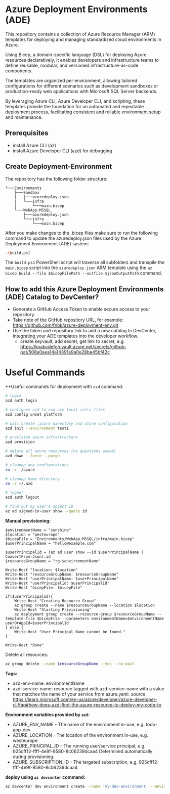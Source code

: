 # Azure Deployment Environments (ADE)

This repository contains a collection of Azure Resource Manager (ARM) templates for deploying and managing standardized cloud environments in Azure. 

Using Bicep, a domain-specific language (DSL) for deploying Azure resources declaratively, it enables developers and infrastructure teams to define reusable, modular, and versioned infrastructure-as-code components.

The templates are organized per environment, allowing tailored configurations for different scenarios such as development sandboxes or production-ready web applications with Microsoft SQL Server backends.

By leveraging Azure CLI, Azure Developer CLI, and scripting, these templates provide the foundation for an automated and repeatable deployment process, facilitating consistent and reliable environment setup and maintenance.

## Prerequisites

* install Azure CLI (az)
* install Azure Developer CLI (azd) for debugging

## Create Deployment-Environment

The repository has the following folder structure:

```
└───Environments
    ├───Sandbox
    |   ├───azuredeploy.json
    |   └───infra
    │       └───main.bicep    
    └───WebApp-MSSQL
        ├───azuredeploy.json    
        └───infra
            └───main.bicep
```

After you make changes to the .bicep files make sure to run the following command to update the azuredeploy.json files used by the Azure Deployment Environment (ADE) system:

```bash
.\build.ps1
```

The `build.ps1` PowerShell script will traverse all subfolders and transpile the `main.bicep` script into the `azuredeploy.json` ARM template using the `az bicep build --file $bicepFilePath --outfile $jsonOutputPath` command.


## How to add this Azure Deployment Environments (ADE) Catalog to DevCenter?

* Generate a GitHub Access Token to enable secure access to your repository.
* Take note of the GitHub repository URL, for example: https://github.com/fnbk/azure-deployment-env.git
* Use the token and repository link to add a new catalog to DevCenter, integrating your ADE templates into the developer workflow.
    * create keyvault, add secret, get link to secret, e.g. https://kvabcdefgh.vault.azure.net/secrets/github-pat/508a0aea14a14391a9a0e28ba45bf42c



# Useful Commands

**Useful commands for deployment with `azd` command:
```bash
# login
azd auth login

# configure azd to use use local infra files
azd config unset platform

# will create .azure directory and store configuration
azd init --environment test1

# provision azure infrastructure
azd provision

# delete all azure resources (no questions asked)
azd down --force --purge

# cleanup any configurations
rm -r ./azure

# cleanup home directory
rm -r ~/.azd

# logout
azd auth logout

# find out my user's object ID
az ad signed-in-user show --query id
```


**Manual provisioning:**
```pwsh
$environmentName = "sunshine"
$location = "westeurope"
$bicepFile = "Environments/WebApp-MSSQL/infra/main.bicep"
$userPrincipalName = "hello@example.com"

$userPrincipalId = (az ad user show --id $userPrincipalName | ConvertFrom-Json).id
$resourceGroupName = "rg-$environmentName"

Write-Host "location: $location"
Write-Host "resourceGroupName: $resourceGroupName"
Write-Host "userPrincipalName: $userPrincipalName"
Write-Host "userPrincipalId: $userPrincipalId"
Write-Host "bicepFile: $bicepFile"

if($userPrincipalId){
    Write-Host "Creating Resource Group"
    az group create --name $resourceGroupName --location $location
    Write-Host "Starting Privisioning"
    az deployment group create --resource-group $resourceGroupName --template-file $bicepFile --parameters environmentName=$environmentName userOrAppId=$userPrincipalId
} else {
    Write-Host "User Principal Name cannot be found."
}

Write-Host "Done"
```

Delete all resources:
```bash
az group delete --name $resourceGroupName --yes --no-wait
```


**Tags:**
* azd-env-name: environmentName
* azd-service-name: resource tagged with azd-service-name with a value that matches the name of your service from azure.yaml.
source: https://learn.microsoft.com/en-us/azure/developer/azure-developer-cli/faq#how-does-azd-find-the-azure-resource-to-deploy-my-code-to


**Environment variables provided by `azd`:**
* AZURE_ENV_NAME - The name of the environment in-use, e.g. todo-app-dev
* AZURE_LOCATION - The location of the environment in-use, e.g. westeurope
* AZURE_PRINCIPAL_ID - The running user/service principal, e.g. 925cff12-ffff-4e9f-9580-8c06239dcaa4 Determined automatically during provisioning.
* AZURE_SUBSCRIPTION_ID - The targeted subscription, e.g. 925cff12-ffff-4e9f-9580-8c06239dcaa4


**deploy using `az devcenter` command:**
```bash
az devcenter dev environment create --name 'my-dev-environment' --environment-type 'Dev' --dev-center 'dev-center-name' --project 'dev-center-project' --catalog-name 'catalog-name' --environment-definition-name 'my-template-definition'
```


